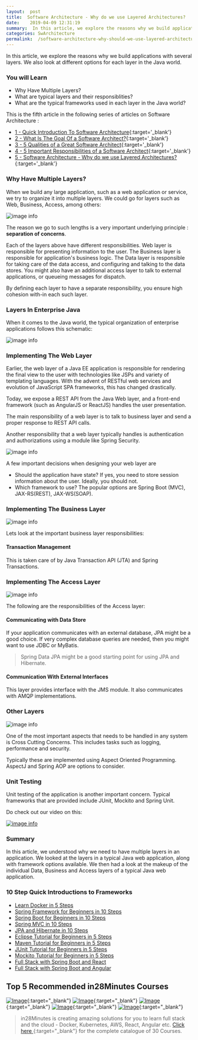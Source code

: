 ```yaml
---
layout:  post
title:  Software Architecture - Why do we use Layered Architectures?
date:    2019-04-09 12:31:19
summary:  In this article, we explore the reasons why we build applications with several layers. We also look at different options for each layer in the Java world.
categories: SwArchitecture
permalink:  /software-architecture-why-should-we-use-layered-architecture
---
```


In this article, we explore the reasons why we build applications with several layers. We also look at different options for each layer in the Java world.

### You will Learn
- Why Have Multiple Layers?
- What are typical layers and their responsiblities?
- What are the typical frameworks used in each layer in the Java world?

This is the fifth article in the following series of articles on Software Architecture :
- [1 - Quick Introduction To Software Architecture](/introduction-to-software-architecture){:target='_blank'}
- [2 - What Is The Goal Of a Software Architect?](/what-is-the-goal-of-an-software-architect){:target='_blank'}
- [3 - 5 Qualities of a Great Software Architect](/five-important-qualities-of-a-software-architect){:target='_blank'}
- [4 - 5 Important Responsibilities of a Software Architect](/five-important-responsibilities-of-a-software-architect){:target='_blank'}
- [5 - Software Architecture - Why do we use Layered Architectures?](/software-architecture-why-should-we-use-layered-architecture){:target='_blank'}

### Why Have Multiple Layers?

When we build any large application, such as a web application or service, we try to organize it into multiple layers. We could go for layers such as Web, Business, Access, among others:

![image info](/images/Capture-038-02.png)

The reason we go to such lengths is a very important underlying principle : **separation of concerns**. 

Each of the layers above have different responsibilities. Web layer is responsible for presenting information to the user. The Business layer is responsible for application's business logic. The Data layer is responsible for taking care of the data access, and configuring and talking to the data stores. You might also have an additional access layer to talk to external applications, or queueing messages for dispatch.

By defining each layer to have a separate responsibility, you ensure high cohesion with-in each such layer. 

### Layers In Enterprise Java

When it comes to the Java world, the typical organization of enterprise applications follows this schematic:

![image info](/images/Capture-038-03.png)


### Implementing The Web Layer

Earlier, the web layer of a Java EE application is responsible for rendering the final view to the user with technologies like JSPs and variety of templating languages.  With the advent of RESTful web services and evolution of JavaScript SPA frameworks, this has changed drastically. 

Today, we expose a REST API from the Java Web layer, and a front-end framework (such as AngularJS or ReactJS) handles the user presentation.

The main responsibility of a web layer is to talk to business layer and send a proper response to REST API calls.

Another responsibility that a web layer typically handles is authentication and authorizations using a module like Spring Security.

![image info](/images/Capture-038-04.png)
 

A few important decisions when designing your web layer are
- Should the application have state? If yes, you need to store session information about the user. Ideally, you should not.
- Which framework to use? The popular options are Spring Boot (MVC), JAX-RS(REST), JAX-WS(SOAP).

### Implementing The Business Layer

![image info](/images/Capture-038-05.png)

Lets look at the important business layer responsibilities:

#### Transaction Management

This is taken care of by Java Transaction API (JTA) and Spring Transactions. 

### Implementing The Access Layer

![image info](/images/Capture-038-06.png)

The following are the responsibilities of the Access layer:

#### Communicating with Data Store

If your application communicates with an external database, JPA might be a good choice. If very complex database queries are needed, then you might want to use JDBC or MyBatis. 

> Spring Data JPA might be a good starting point for using JPA and Hibernate.

#### Communication With External Interfaces

This layer provides interface with the JMS module. It also communicates with AMQP implementations.

### Other Layers

![image info](/images/Capture-038-07.png)

One of the most important aspects that needs to be handled in any system is Cross Cutting Concerns. This includes tasks such as logging, performance and security. 

Typically these are implemented using Aspect Oriented Programming. AspectJ and Spring AOP are options to consider.

### Unit Testing

Unit testing of the application is another important concern. Typical frameworks that are provided include JUnit, Mockito and Spring Unit.

Do check out our video on this:

[![image info](/images/Capture-038-01.png)](https://www.youtube.com/watch?v=fS2JnypQKWs)

### Summary

In this article, we understood why we need to have multiple layers in an application. We looked at the layers in a typical Java web application, along with framework options available. We then had a look at the makeup of the individual Data, Business and Access layers of a typical Java web application.


### 10 Step Quick Introductions to Frameworks

- [Learn Docker in 5 Steps](https://www.youtube.com/watch?v=Rt5G5Gj7RP0)
- [Spring Framework for Beginners in 10 Steps](https://courses.in28minutes.com/p/spring-framework-for-beginners)
- [Spring Boot for Beginners in 10 Steps](https://courses.in28minutes.com/p/spring-boot-for-beginners-in-10-steps)
- [Spring MVC in 10 Steps](https://www.youtube.com/watch?v=BjNhGaZDr0Y)
- [JPA and Hibernate in 10 Steps](https://courses.in28minutes.com/p/jpa-and-hibernate-tutorial-for-beginners-with-spring-boot)
- [Eclipse Tutorial for Beginners in 5 Steps](https://courses.in28minutes.com/p/eclipse-tutorial-for-beginners)
- [Maven Tutorial for Beginners in 5 Steps](https://courses.in28minutes.com/p/maven-tutorial-for-beginners-in-5-steps)
- [JUnit Tutorial for Beginners in 5 Steps](https://courses.in28minutes.com/p/junit-tutorial-for-beginners)
- [Mockito Tutorial for Beginners in 5 Steps](https://courses.in28minutes.com/p/mockito-for-beginner-in-5-steps)
- [Full Stack with Spring Boot and React](https://www.youtube.com/watch?v=SWXuXhZkNQc)
- [Full Stack with Spring Boot and Angular](https://www.youtube.com/watch?v=8ueiZf988qY)

## Top 5 Recommended in28Minutes Courses
[![Image](/images/Course-Go-Full-Stack-With-Spring-Boot-and-React.png "Go Full Stack with Spring Boot and React")](https://www.udemy.com/course/full-stack-application-with-spring-boot-and-react/?couponCode=NOVEMBER-2019){:target="_blank"}
[![Image](/images/Course-Master-Microservices-with-Spring-Boot-and-Spring-Cloud.png "Master Microservices with Spring Boot and Spring Cloud")](https://www.udemy.com/course/microservices-with-spring-boot-and-spring-cloud/?couponCode=NOVEMBER-2019){:target="_blank"}
[![Image](/images/Course-Spring-Framework-Master-Class---Beginner-to-Expert.png "Spring Master Class - Beginner to Expert")](https://www.udemy.com/course/spring-tutorial-for-beginners/?couponCode=NOVEMBER-2019){:target="_blank"}
[![Image](/images/Course-KubernetesCrashCourse.png "Kubernetes Crash Course for Java Spring Boot Developers")](https://www.udemy.com/course/kubernetes-crash-course-for-java-developers/?couponCode=NOVEMBER-2019){:target="_blank"}
[![Image](/images/Course-DockerCrashCourseForJavaSpringBootDevelopers.png "Docker Crash Course for Java Spring Boot Developers")](https://www.udemy.com/course/docker-course-with-java-and-spring-boot-for-beginners/?couponCode=NOVEMBER-2019){:target="_blank"}

> in28Minutes is creating amazing solutions for you to learn full stack and the cloud - Docker, Kubernetes, AWS, React, Angular etc. [Click here ](https://github.com/in28minutes/learn#aws-and-cloud-courses){:target="_blank"} for the complete catalogue of 30 Courses.


